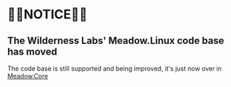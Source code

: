 <h1>🔴🔴NOTICE🔴🔴</div>

<h2>The Wilderness Labs' Meadow.Linux code base has moved</h2>

The code base is still supported and being improved, it's just now over in [Meadow.Core](https://github.com/WildernessLabs/Meadow.Core)

